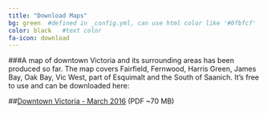 ```yaml
---
title: "Download Maps"
bg: green  #defined in _config.yml, can use html color like '#0fbfcf'
color: black   #text color
fa-icon: download
---
```


###A map of downtown Victoria and its surrounding areas has been produced so far. The map covers Fairfield, Fernwood, Harris Green, James Bay, Oak Bay, Vic West, part of Esquimalt and the South of Saanich. It’s free to use and can be downloaded here:

##[Downtown Victoria - March 2016](https://www.dropbox.com/s/u8rt49qhfv7l3om/Poster24x36-v8.pdf?dl=0) (PDF ~70 MB)
